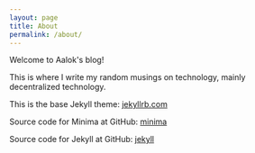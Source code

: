 ```yaml
---
layout: page
title: About
permalink: /about/
---
```


Welcome to Aalok's blog!

This is where I write my random musings on technology, mainly decentralized technology.

This is the base Jekyll theme: [jekyllrb.com](https://jekyllrb.com/)

Source code for Minima at GitHub: [minima](https://github.com/jekyll/minima)

Source code for Jekyll at GitHub: [jekyll](https://github.com/jekyll/jekyll)
